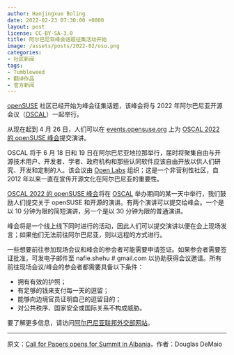 ```yaml
---
author: Hanjingxue Boling
date: 2022-02-23 07:30:00 +0800
layout: post
license: CC-BY-SA-3.0
title: 阿尔巴尼亚峰会话题征集活动开始
image: /assets/posts/2022-02/oso.png
categories:
- 社区新闻
tags:
- Tumbleweed
- 翻译作品
- 官方新闻
---
```


[openSUSE](https://www.opensuse.org/) 社区已经开始为峰会征集话题，该峰会将与 2022 年阿尔巴尼亚开源会议（[OSCAL](https://oscal.openlabs.cc/)）一起举行。

从现在起到 4 月 26 日，人们可以在 [events.opensuse.org](https://events.opensuse.org/) 上为 [OSCAL 2022 的 openSUSE 峰会](https://events.opensuse.org/)提交演讲。

OSCAL 将于 6 月 18 日和 19 日在阿尔巴尼亚地拉那举行，届时将聚集自由与开源技术用户、开发者、学者、政府机构和那些认同软件应该自由开放以供人们研究、开发和定制的人。该会议由 [Open Labs](https://openlabs.cc/en/) 组织；这是一个非营利性社区，自 2012 年以来一直在宣传开源文化在阿尔巴尼亚的重要性。

[OSCAL 2022 的 openSUSE 峰会](https://events.opensuse.org/)将在 [OSCAL](https://oscal.openlabs.cc/) 举办期间的某一天中举行，我们鼓励人们提交关于 openSUSE 和开源的演讲。有两个演讲可以提交给峰会。一个是以 10 分钟为限的简短演讲，另一个是以 30 分钟为限的普通演讲。

峰会将是一个线上线下同时进行的活动，因此人们可以提交演讲以便在会上现场发言；如果他们无法前往阿尔巴尼亚，则以远程的方式进行。

一些想要前往参加现场会议和峰会的参会者可能需要申请签证。如果参会者需要签证批准，可发电子邮件至 nafie.shehu # gmail.com 以协助获得会议邀请。所有前往现场会议/峰会的参会者都需要具备以下条件：

- 拥有有效的护照；
- 有足够的钱来支付每一天的逗留；
- 能够向边境官员证明自己的逗留目的；
- 对公共秩序、国家安全或国际关系不构成威胁。

要了解更多信息，请访问[阿尔巴尼亚联邦外交部网站](https://albania.al/visa-procedures/)。

------

原文：[Call for Papers opens for Summit in Albania](https://news.opensuse.org/2022/02/23/cfp-opens-summit-in-albania/)，作者：Douglas DeMaio